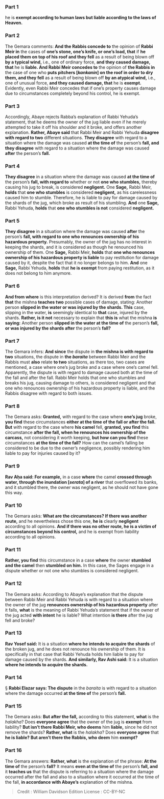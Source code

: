 
### Part 1
he is <b>exempt according to human laws but liable according to the laws of Heaven.</b>

### Part 2
The Gemara comments: <b>And the Rabbis concede to</b> the opinion of <b>Rabbi Meir in</b> the cases of <b>one’s stone, one’s knife, or one’s load, that</b> if <b>he placed them on top of his roof and they fell</b> as a result of being blown off <b>by a typical wind,</b> i.e., one of ordinary force, <b>and they caused damage, that</b> he is <b>liable. And Rabbi Meir concedes to</b> the opinion of <b>the Rabbis in</b> the case of one who <b>puts pitchers [<i>kankanin</i>] on the roof in order to dry them, and they fell</b> as a result of being blown off <b>by an atypical wind,</b> i.e., one of unusual force, <b>and they caused damage, that</b> he is <b>exempt.</b> Evidently, even Rabbi Meir concedes that if one’s property causes damage due to circumstances completely beyond his control, he is exempt.

### Part 3
Accordingly, Abaye rejects Rabba’s explanation of Rabbi Yehuda’s statement, that he deems the owner of the jug liable even if he merely attempted to take it off his shoulder and it broke, and offers another explanation. <b>Rather, Abaye said</b> that Rabbi Meir and Rabbi Yehuda <b>disagree with regard to two</b> different situations. <b>They disagree</b> with regard to a situation where the damage was caused <b>at the time of</b> the person’s <b>fall, and they disagree</b> with regard to a situation where the damage was caused <b>after</b> the person’s <b>fall.</b>

### Part 4
<b>They disagree</b> in a situation where the damage was caused <b>at the time of</b> the person’s <b>fall, with regard to</b> whether or not <b>one who stumbles,</b> thereby causing his jug to break, is considered <b>negligent.</b> One <b>Sage,</b> Rabbi Meir, <b>holds</b> that <b>one who stumbles</b> is considered <b>negligent,</b> as his carelessness caused him to stumble. Therefore, he is liable to pay for damage caused by the shards of the jug, which broke as result of his stumbling. <b>And</b> one <b>Sage,</b> Rabbi Yehuda, <b>holds</b> that <b>one who stumbles is not</b> considered <b>negligent.</b>

### Part 5
<b>They disagree</b> in a situation where the damage was caused <b>after</b> the person’s <b>fall, with regard to one who renounces ownership of his hazardous property.</b> Presumably, the owner of the jug has no interest in keeping the shards, and it is considered as though he renounced his ownership of them. One <b>Sage,</b> Rabbi Meir, <b>holds</b> that <b>one who renounces ownership of his hazardous property is liable</b> to pay restitution for damage caused by it, despite the fact that it no longer belongs to him. <b>And</b> one <b>Sage,</b> Rabbi Yehuda, <b>holds</b> that <b>he is exempt</b> from paying restitution, as it does not belong to him anymore.

### Part 6
<b>And from where</b> is this interpretation derived? It is derived <b>from</b> the fact <b>that</b> the mishna <b>teaches two</b> possible cases of damage, stating: Another person <b>slipped in the water or was injured by the shards. This</b> case, slipping in the water, <b>is</b> seemingly identical to <b>that</b> case, injured by the shards. <b>Rather, is it not</b> necessary to explain that <b>this is</b> what the mishna <b>is saying:</b> Another person <b>slipped in the water at the time of</b> the person’s <b>fall, or was injured by the shards after</b> the person’s <b>fall?</b>

### Part 7
The Gemara infers: <b>And since</b> the dispute in <b>the mishna is with regard to two</b> situations, the dispute in <b>the <i>baraita</i></b> between Rabbi Meir and the Rabbis must <b>also</b> relate <b>to two</b> situations, as there too, two cases are mentioned, a case where one’s jug broke and a case where one’s camel fell. Apparently, the dispute is with regard to damage caused both at the time of the fall and after the fall. Rabbi Meir holds that one who stumbles and breaks his jug, causing damage to others, is considered negligent and that one who renounces ownership of his hazardous property is liable, and the Rabbis disagree with regard to both issues.

### Part 8
The Gemara asks: <b>Granted,</b> with regard to the case where <b>one’s jug</b> broke, <b>you find</b> these circumstances <b>either at the time of the fall or after the fall. But</b> with regard to the case where <b>his camel</b> fell, <b>granted, you find</b> this circumstance <b>after the fall, when he renounces his ownership of the carcass,</b> not considering it worth keeping, <b>but how can you find</b> these circumstances <b>at the time of the fall?</b> How can the camel’s falling be considered to be due to the owner’s negligence, possibly rendering him liable to pay for injuries caused by it?

### Part 9
<b>Rav Aḥa said: For example,</b> in a case <b>where</b> the camel <b>crossed through water, through the inundation [<i>serata</i>] of a river</b> that overflowed its banks, and it stumbled there, the owner was negligent, as he should not have gone this way.

### Part 10
The Gemara asks: <b>What are the circumstances? If there was another route,</b> and he nevertheless chose this one, <b>he is</b> clearly <b>negligent</b> according to all opinions. <b>And if there was no other route, he is a victim of circumstances beyond his control,</b> and he is exempt from liability according to all opinions.

### Part 11
<b>Rather, you find</b> this circumstance in a case <b>where</b> the owner <b>stumbled and the camel</b> then <b>stumbled on him.</b> In this case, the Sages engage in a dispute whether or not one who stumbles is considered negligent.

### Part 12
The Gemara asks: According to Abaye’s explanation that the dispute between Rabbi Meir and Rabbi Yehuda is with regard to a situation where the owner of the jug <b>renounces ownership of his hazardous property</b> after it falls, <b>what</b> is the meaning of Rabbi Yehuda’s statement that if the owner of the jug acted <b>with intent</b> he is liable? What intention <b>is there</b> after the jug fell and broke?

### Part 13
<b>Rav Yosef said:</b> It is a situation <b>where he intends to acquire the shards</b> of the broken jug, and he does not renounce his ownership of them. It is specifically in that case that Rabbi Yehuda holds him liable to pay for damage caused by the shards. <b>And similarly, Rav Ashi said:</b> It is a situation <b>where he intends to acquire the shards.</b>

### Part 14
§ <b>Rabbi Elazar says: The dispute</b> in the <i>baraita</i> is with regard to a situation where the damage occurred <b>at the time of</b> the person’s <b>fall.</b>

### Part 15
The Gemara asks: <b>But after the fall,</b> according to this statement, <b>what</b> is the <i>halakha</i>? Does <b>everyone agree</b> that the owner of the jug is <b>exempt</b> from liability? <b>But isn’t there Rabbi Meir, who deems</b> him <b>liable,</b> since he did not remove the shards? <b>Rather, what</b> is the <i>halakha</i>? Does <b>everyone agree</b> that <b>he is liable? But aren’t there the Rabbis, who deem</b> him <b>exempt?</b>

### Part 16
The Gemara answers: <b>Rather, what</b> is the explanation of the phrase: <b>At the time of</b> the person’s <b>fall?</b> It means <b>even at the time of</b> the person’s <b>fall, and</b> it <b>teaches us</b> that the dispute is referring to a situation where the damage occurred after the fall and also to a situation where it occurred at the time of the fall, <b>in accordance with Abaye’s</b> explanation of the mishna.

>Credit : William Davidson Edition
>License : CC-BY-NC
